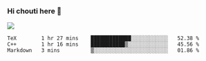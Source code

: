 ### Hi chouti here 👋

![](https://github-readme-stats.vercel.app/api?username=l0nl1f3)

<!--START_SECTION:waka-->
```text
TeX        1 hr 27 mins    █████████████░░░░░░░░░░░░   52.38 % 
C++        1 hr 16 mins    ███████████▒░░░░░░░░░░░░░   45.56 % 
Markdown   3 mins          ▒░░░░░░░░░░░░░░░░░░░░░░░░   01.86 % 
```
<!--END_SECTION:waka-->

<!--
**l0nl1f3/l0nl1f3** is a ✨ _special_ ✨ repository because its `README.md` (this file) appears on your GitHub profile.

Here are some ideas to get you started:

- 🔭 I’m currently working on ...
- 🌱 I’m currently learning ...
- 👯 I’m looking to collaborate on ...
- 🤔 I’m looking for help with ...
- 💬 Ask me about ...
- 📫 How to reach me: ...
- 😄 Pronouns: ...
- ⚡ Fun fact: ...
-->
